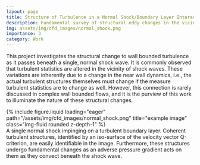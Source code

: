 ```yaml
---
layout: page
title: Structure of Turbulence in a Normal Shock/Boundary Layer Interaction 
description: Fundamental survey of structural eddy changes in the vicinity of an isolated normal shock
img: assets/img/cfd_images/normal_shock.png
importance: 3
category: Work
---
```


This project investigates the structural change to wall bounded turbulence as it passes beneath a single, normal shock wave.
It is commonly observed that turbulent statistics are altered in the vicinity of shock waves. 
These variations are inherently due to a change in the near wall dynamics, i.e., the actual turbulent structures themselves must change if the measure turbulent statistics are to change as well.
However, this connection is rarely discussed in complex wall bounded flows, and it is the purview of this work to illuminate the nature of these structural changes. 

<div class="row">
    <div class="col-sm mt-3 mt-md-0">
        {% include figure.liquid loading="eager" path="/assets/img/cfd_images/normal_shock.png" title="example image" class="img-fluid rounded z-depth-1" %}
    </div>
</div>
<div class="caption">
    A single normal shock impinging on a turbulent boundary layer. Coherent turbulent structures, identified by an iso-surface of the velocity vector Q-criterion, are easily identifiable in the image. Furthermore, these structures undergo fundamental changes as an adverse pressure gradient acts on them as they convect beneath the shock wave.
</div>
